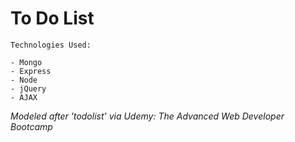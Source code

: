# To Do List

```
Technologies Used:

- Mongo
- Express
- Node
- jQuery
- AJAX
```

_Modeled after 'todolist' via Udemy: The Advanced Web Developer Bootcamp_
